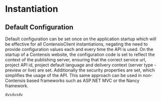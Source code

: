 # Instantiation

## Default Configuration

Default configuration can be set once on the application startup which will be effective for all ContensisClient instantiations, negating the need to provide configuration values each and every time the API is used. On the startup of a Contensis website, the configuration code is set to reflect the context of the publishing server, ensuring that the correct service url, project API id, project default language and delivery context \(server type - preview or live\) are set. Additionally the security properties are set, which simplifies the usage of the API. This same approach can be used in non-Contensis based frameworks such as ASP.NET MVC or the Nancy framework.

`dvsdvsdv`

